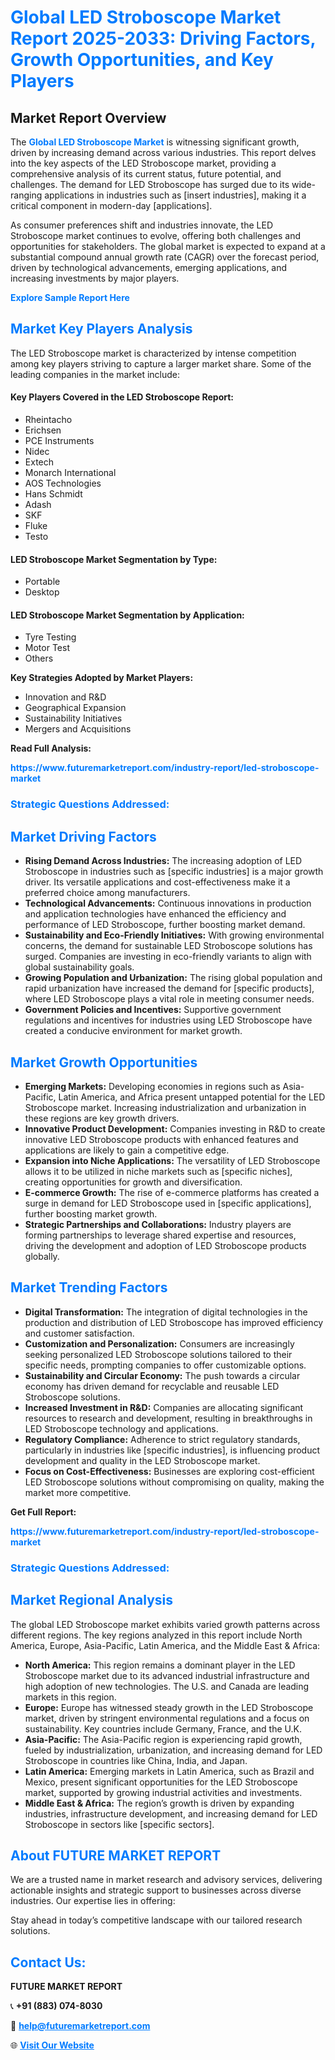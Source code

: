 <h1 style="color: #007BFF;">Global LED Stroboscope Market Report 2025-2033: Driving Factors, Growth Opportunities, and Key Players</h1>

<section id="overview">
<h2>Market Report Overview</h2>
<p>The <a href="https://www.futuremarketreport.com/industry-report/led-stroboscope-market" style="color: #007BFF; text-decoration: none;"><strong>Global LED Stroboscope Market</strong></a> is witnessing significant growth, driven by increasing demand across various industries. This report delves into the key aspects of the LED Stroboscope market, providing a comprehensive analysis of its current status, future potential, and challenges. The demand for LED Stroboscope has surged due to its wide-ranging applications in industries such as [insert industries], making it a critical component in modern-day [applications].</p>
<p>As consumer preferences shift and industries innovate, the LED Stroboscope market continues to evolve, offering both challenges and opportunities for stakeholders. The global market is expected to expand at a substantial compound annual growth rate (CAGR) over the forecast period, driven by technological advancements, emerging applications, and increasing investments by major players.</p>
</section>

<section id="overview">
<p><a href="https://www.futuremarketreport.com/request-sample/reportId=82545" style="color: #007BFF; text-decoration: none;"><strong>Explore Sample Report Here</strong></a></p>
</section>

<section id="key-players">
<h2 style="color: #007BFF;">Market Key Players Analysis</h2>
<p>The LED Stroboscope market is characterized by intense competition among key players striving to capture a larger market share. Some of the leading companies in the market include:</p>
<h4>Key Players Covered in the LED Stroboscope Report:</h4>
<ul><li>Rheintacho</li><li>Erichsen</li><li>PCE Instruments</li><li>Nidec</li><li>Extech</li><li>Monarch International</li><li>AOS Technologies</li><li>Hans Schmidt</li><li>Adash</li><li>SKF</li><li>Fluke</li><li>Testo</li></ul>
<h4>LED Stroboscope Market Segmentation by Type:</h4>
<ul><li>Portable</li><li>Desktop</li></ul>

<h4>LED Stroboscope Market Segmentation by Application:</h4>
<ul><li>Tyre Testing</li><li>Motor Test</li><li>Others</li></ul>
<p><strong>Key Strategies Adopted by Market Players:</strong></p>
<ul>
<li>Innovation and R&D</li>
<li>Geographical Expansion</li>
<li>Sustainability Initiatives</li>
<li>Mergers and Acquisitions</li>
</ul>
</section>

<section>
<p><strong>Read Full Analysis: </strong></p><a href="https://www.futuremarketreport.com/industry-report/led-stroboscope-market" style="color: #007BFF; text-decoration: none;"><strong>https://www.futuremarketreport.com/industry-report/led-stroboscope-market</strong></a>
<h3 style="color: #007BFF;">Strategic Questions Addressed:</h3>
</section>

<section id="driving-factors">
<h2 style="color: #007BFF;">Market Driving Factors</h2>
<ul>
<li><strong>Rising Demand Across Industries:</strong> The increasing adoption of LED Stroboscope in industries such as [specific industries] is a major growth driver. Its versatile applications and cost-effectiveness make it a preferred choice among manufacturers.</li>
<li><strong>Technological Advancements:</strong> Continuous innovations in production and application technologies have enhanced the efficiency and performance of LED Stroboscope, further boosting market demand.</li>
<li><strong>Sustainability and Eco-Friendly Initiatives:</strong> With growing environmental concerns, the demand for sustainable LED Stroboscope solutions has surged. Companies are investing in eco-friendly variants to align with global sustainability goals.</li>
<li><strong>Growing Population and Urbanization:</strong> The rising global population and rapid urbanization have increased the demand for [specific products], where LED Stroboscope plays a vital role in meeting consumer needs.</li>
<li><strong>Government Policies and Incentives:</strong> Supportive government regulations and incentives for industries using LED Stroboscope have created a conducive environment for market growth.</li>
</ul>
</section>

<section id="growth-opportunities">
<h2 style="color: #007BFF;">Market Growth Opportunities</h2>
<ul>
<li><strong>Emerging Markets:</strong> Developing economies in regions such as Asia-Pacific, Latin America, and Africa present untapped potential for the LED Stroboscope market. Increasing industrialization and urbanization in these regions are key growth drivers.</li>
<li><strong>Innovative Product Development:</strong> Companies investing in R&D to create innovative LED Stroboscope products with enhanced features and applications are likely to gain a competitive edge.</li>
<li><strong>Expansion into Niche Applications:</strong> The versatility of LED Stroboscope allows it to be utilized in niche markets such as [specific niches], creating opportunities for growth and diversification.</li>
<li><strong>E-commerce Growth:</strong> The rise of e-commerce platforms has created a surge in demand for LED Stroboscope used in [specific applications], further boosting market growth.</li>
<li><strong>Strategic Partnerships and Collaborations:</strong> Industry players are forming partnerships to leverage shared expertise and resources, driving the development and adoption of LED Stroboscope products globally.</li>
</ul>
</section>

<section id="trending-factors">
<h2 style="color: #007BFF;">Market Trending Factors</h2>
<ul>
<li><strong>Digital Transformation:</strong> The integration of digital technologies in the production and distribution of LED Stroboscope has improved efficiency and customer satisfaction.</li>
<li><strong>Customization and Personalization:</strong> Consumers are increasingly seeking personalized LED Stroboscope solutions tailored to their specific needs, prompting companies to offer customizable options.</li>
<li><strong>Sustainability and Circular Economy:</strong> The push towards a circular economy has driven demand for recyclable and reusable LED Stroboscope solutions.</li>
<li><strong>Increased Investment in R&D:</strong> Companies are allocating significant resources to research and development, resulting in breakthroughs in LED Stroboscope technology and applications.</li>
<li><strong>Regulatory Compliance:</strong> Adherence to strict regulatory standards, particularly in industries like [specific industries], is influencing product development and quality in the LED Stroboscope market.</li>
<li><strong>Focus on Cost-Effectiveness:</strong> Businesses are exploring cost-efficient LED Stroboscope solutions without compromising on quality, making the market more competitive.</li>
</ul>
</section>

<section>
<p><strong>Get Full Report: </strong></p><a href="https://www.futuremarketreport.com/industry-report/led-stroboscope-market" style="color: #007BFF; text-decoration: none;"><strong>https://www.futuremarketreport.com/industry-report/led-stroboscope-market</strong></a>
<h3 style="color: #007BFF;">Strategic Questions Addressed:</h3>
</section>


<section id="regional-analysis">
<h2 style="color: #007BFF;">Market Regional Analysis</h2>
<p>The global LED Stroboscope market exhibits varied growth patterns across different regions. The key regions analyzed in this report include North America, Europe, Asia-Pacific, Latin America, and the Middle East & Africa:</p>
<ul>
<li><strong>North America:</strong> This region remains a dominant player in the LED Stroboscope market due to its advanced industrial infrastructure and high adoption of new technologies. The U.S. and Canada are leading markets in this region.</li>
<li><strong>Europe:</strong> Europe has witnessed steady growth in the LED Stroboscope market, driven by stringent environmental regulations and a focus on sustainability. Key countries include Germany, France, and the U.K.</li>
<li><strong>Asia-Pacific:</strong> The Asia-Pacific region is experiencing rapid growth, fueled by industrialization, urbanization, and increasing demand for LED Stroboscope in countries like China, India, and Japan.</li>
<li><strong>Latin America:</strong> Emerging markets in Latin America, such as Brazil and Mexico, present significant opportunities for the LED Stroboscope market, supported by growing industrial activities and investments.</li>
<li><strong>Middle East & Africa:</strong> The region’s growth is driven by expanding industries, infrastructure development, and increasing demand for LED Stroboscope in sectors like [specific sectors].</li>
</ul>
</section>

<footer>
<h2 style="color: #007BFF;">About FUTURE MARKET REPORT</h2>
<p>We are a trusted name in market research and advisory services, delivering actionable insights and strategic support to businesses across diverse industries. Our expertise lies in offering:</p>

<p>Stay ahead in today’s competitive landscape with our tailored research solutions.</p>

<h2 style="color: #007BFF;">Contact Us:</h2>
<p><strong>FUTURE MARKET REPORT</strong></p>
<p>📞 <strong>+91 (883) 074-8030</strong></p>
<p>📧 <strong><a href="mailto:help@futuremarketreport.com" style="color: #007BFF;">help@futuremarketreport.com</a></strong></p>
<p>🌐 <strong><a href="https://www.futuremarketreport.com/" style="color: #007BFF;">Visit Our Website</a></strong></p>
</footer>